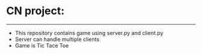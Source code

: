 # CN project:

<hr>

- This repository contains game using server.py and client.py
- Server can handle multiple clients
- Game is Tic Tace Toe
